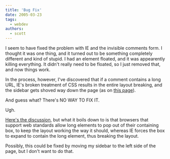 ```yaml
---
title: 'Bug Fix'
date: 2005-03-23
tags:
  - webdev
authors:
  - scott
---
```


I seem to have fixed the problem with IE and the invisible comments form. I thought it was one thing, and it turned out to be something completely different and kind of stupid. I had an element floated, and it was appearently killing everything. It didn't really need to be floated, so I just removed that, and now things work.

In the process, however, I've discovered that if a comment contains a long URL, IE's broken treatment of CSS results in the entire layout breaking, and the sidebar gets shoved way down the page (as on [this page](/blog/2005/the-unknowable-mysteries-of-seattle-public-transit/#comments)).

And guess what? There's NO WAY TO FIX IT.

Ugh.

[Here's the discussion](http://www.webmasterworld.com/forum83/5762.htm), but what it boils down to is that browsers that support web standards allow long elements to pop out of their containing box, to keep the layout working the way it should, whereas IE forces the box to expand to contain the long element, thus breaking the layout.

Possibly, this could be fixed by moving my sidebar to the left side of the page, but I don't want to do that.
